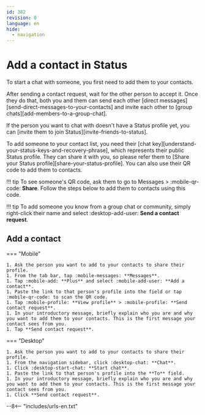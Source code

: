 ```yaml
---
id: 382
revision: 0
language: en
hide:
  - navigation
---
```


# Add a contact in Status

To start a chat with someone, you first need to add them to your contacts.

After sending a contact request, wait for the other person to accept it. Once they do that, both you and them can send each other [direct messages][send-direct-messages-to-your-contacts] and invite each other to [group chats][add-members-to-a-group-chat].

If the person you want to chat with doesn't have a Status profile yet, you can [invite them to join Status][invite-friends-to-status].

To add someone to your contact list, you need their [chat key][understand-your-status-keys-and-recovery-phrase], which represents their public Status profile. They can share it with you, so please refer them to [Share your Status profile][share-your-status-profile]. You can also use their QR code to add them to contacts.

!!! tip
    To see someone's QR code, ask them to go to Messages > :mobile-qr-code: **Share**. Follow the steps below to add them to contacts using this code.

!!! tip
    To add someone you know from a group chat or community, simply right-click their name and select :desktop-add-user: **Send a contact request**.

## Add a contact

=== "Mobile"

    1. Ask the person you want to add to your contacts to share their profile. 
    1. From the tab bar, tap :mobile-messages: **Messages**.
    1. Tap :mobile-add: **Plus** and select :mobile-add-user: **Add a contact**.
    1. Paste the link to that person's profile into the field or tap :mobile-qr-code: to scan the QR code.
    1. Tap :mobile-profile: **View profile** > :mobile-profile: **Send contact request**.
    1. In your introductory message, briefly explain who you are and why you want to add them to your contacts. This is the first message your contact sees from you. 
    1. Tap **Send contact request**.

=== "Desktop"

    1. Ask the person you want to add to your contacts to share their profile. 
    1. From the navigation sidebar, click :desktop-chat: **Chat**.
    1. Click :desktop-start-chat: **Start chat**.
    1. Paste the link to that person's profile into the **To** field.
    1. In your introductory message, briefly explain who you are and why you want to add them to your contacts. This is the first message your contact sees from you.
    1. Click **Send contact request**.

--8<-- "includes/urls-en.txt"
